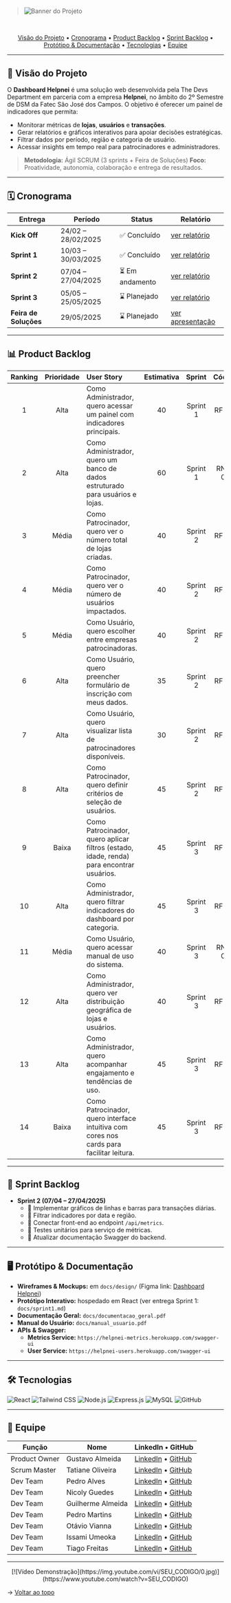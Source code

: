# <div align="center">
> ![Banner do Projeto](https://via.placeholder.com/1200x400?text=Dashboard+Helpnei+-+The+Devs+Department)
> </div>

<br id="topo">

<p align="center">
  <a href="#visao-do-projeto">Visão do Projeto</a> •
  <a href="#cronograma">Cronograma</a> •
  <a href="#product-backlog">Product Backlog</a> •
  <a href="#sprint-backlog">Sprint Backlog</a> •
  <a href="#prototipo-e-documentacao">Protótipo & Documentação</a> •
  <a href="#tecnologias">Tecnologias</a> •
  <a href="#equipe">Equipe</a>
</p>

---

## 📌 Visão do Projeto <a name="visao-do-projeto"></a>
O **Dashboard Helpnei** é uma solução web desenvolvida pela The Devs Department em parceria com a empresa **Helpnei**, no âmbito do 2º Semestre de DSM da Fatec São José dos Campos. O objetivo é oferecer um painel de indicadores que permita:

- Monitorar métricas de **lojas**, **usuários** e **transações**.
- Gerar relatórios e gráficos interativos para apoiar decisões estratégicas.
- Filtrar dados por período, região e categoria de usuário.
- Acessar insights em tempo real para patrocinadores e administradores.

> **Metodologia:** Ágil SCRUM (3 sprints + Feira de Soluções)
> **Foco:** Proatividade, autonomia, colaboração e entrega de resultados.

---

## 🗓️ Cronograma <a name="cronograma"></a>
| Entrega              | Período               | Status         | Relatório                 |
|----------------------|-----------------------|----------------|---------------------------|
| **Kick Off**         | 24/02 – 28/02/2025    | ✅ Concluído   | [ver relatório](docs/kickoff.md)      |
| **Sprint 1**         | 10/03 – 30/03/2025    | ✅ Concluído   | [ver relatório](docs/sprint1.md)      |
| **Sprint 2**         | 07/04 – 27/04/2025    | ⏳ Em andamento | [ver relatório](docs/sprint2.md)      |
| **Sprint 3**         | 05/05 – 25/05/2025    | ⌛ Planejado   | [ver relatório](docs/sprint3.md)      |
| **Feira de Soluções**| 29/05/2025            | ⌛ Planejado   | [ver apresentação](docs/feira.md)      |

---

## 📊 Product Backlog <a name="product-backlog"></a>
| Ranking | Prioridade | User Story                                                                                                        | Estimativa | Sprint    | Código   |
|:-------:|:----------:|:-------------------------------------------------------------------------------------------------------------------|:----------:|:---------:|:--------:|
| 1       | Alta       | Como Administrador, quero acessar um painel com indicadores principais.                                            | 40         | Sprint 1  | RF-01    |
| 2       | Alta       | Como Administrador, quero um banco de dados estruturado para usuários e lojas.                                     | 60         | Sprint 1  | RNF-02   |
| 3       | Média      | Como Patrocinador, quero ver o número total de lojas criadas.                                                      | 40         | Sprint 2  | RF-02    |
| 4       | Média      | Como Patrocinador, quero ver o número de usuários impactados.                                                     | 40         | Sprint 2  | RF-03    |
| 5       | Média      | Como Usuário, quero escolher entre empresas patrocinadoras.                                                       | 40         | Sprint 2  | RF-04    |
| 6       | Alta       | Como Usuário, quero preencher formulário de inscrição com meus dados.                                             | 35         | Sprint 2  | RF-05    |
| 7       | Alta       | Como Usuário, quero visualizar lista de patrocinadores disponíveis.                                               | 30         | Sprint 2  | RF-06    |
| 8       | Alta       | Como Patrocinador, quero definir critérios de seleção de usuários.                                                | 45         | Sprint 2  | RF-07    |
| 9       | Baixa      | Como Patrocinador, quero aplicar filtros (estado, idade, renda) para encontrar usuários.                           | 45         | Sprint 3  | RF-08    |
| 10      | Alta       | Como Administrador, quero filtrar indicadores do dashboard por categoria.                                         | 45         | Sprint 3  | RF-09    |
| 11      | Média      | Como Usuário, quero acessar manual de uso do sistema.                                                             | 40         | Sprint 3  | RNF-01   |
| 12      | Alta       | Como Administrador, quero ver distribuição geográfica de lojas e usuários.                                         | 40         | Sprint 3  | RF-10    |
| 13      | Alta       | Como Administrador, quero acompanhar engajamento e tendências de uso.                                              | 45         | Sprint 3  | RF-11    |
| 14      | Baixa      | Como Patrocinador, quero interface intuitiva com cores nos cards para facilitar leitura.                          | 45         | Sprint 3  | RF-12    |

---

## 📂 Sprint Backlog <a name="sprint-backlog"></a>
- **Sprint 2 (07/04 – 27/04/2025)**
  - 🔲 Implementar gráficos de linhas e barras para transações diárias.
  - 🔲 Filtrar indicadores por data e região.
  - 🔲 Conectar front-end ao endpoint `/api/metrics`.
  - 🔲 Testes unitários para serviço de métricas.
  - 🔲 Atualizar documentação Swagger do backend.

---

## 🖥️ Protótipo & Documentação <a name="prototipo-e-documentacao"></a>
- **Wireframes & Mockups:** em `docs/design/` (Figma link: [Dashboard Helpnei](https://figma.com/your-design))
- **Protótipo Interativo:** hospedado em React (ver entrega Sprint 1: `docs/sprint1.md`)
- **Documentação Geral:** `docs/documentacao_geral.pdf`
- **Manual do Usuário:** `docs/manual_usuario.pdf`
- **APIs & Swagger:**
  - **Metrics Service:** `https://helpnei-metrics.herokuapp.com/swagger-ui`  
  - **User Service:** `https://helpnei-users.herokuapp.com/swagger-ui`

---

## 🛠️ Tecnologias <a name="tecnologias"></a>
<img src="https://img.shields.io/badge/React-CED4DA?style=for-the-badge&logo=react&logoColor=61DAFB" alt="React" />
<img src="https://img.shields.io/badge/Tailwind_CSS-CED4DA?style=for-the-badge&logo=tailwindcss&logoColor=38B2AC" alt="Tailwind CSS" />
<img src="https://img.shields.io/badge/Node.js-CED4DA?style=for-the-badge&logo=nodedotjs&logoColor=339933" alt="Node.js" />  
<img src="https://img.shields.io/badge/Express.js-CED4DA?style=for-the-badge&logo=express&logoColor=000000" alt="Express.js" />
<img src="https://img.shields.io/badge/MySQL-CED4DA?style=for-the-badge&logo=mysql&logoColor=4479A1" alt="MySQL" />
<img src="https://img.shields.io/badge/GitHub-CED4DA?style=for-the-badge&logo=github&logoColor=181717" alt="GitHub" />

---

## 👥 Equipe <a name="equipe"></a>
| Função           | Nome                  | LinkedIn • GitHub                                                                             |
|------------------|-----------------------|-----------------------------------------------------------------------------------------------|
| Product Owner    | Gustavo Almeida       | [LinkedIn](https://www.linkedin.com/in/gustavo-almeida-camargo/) • [GitHub](https://github.com/GustavoAC0802) |
| Scrum Master     | Tatiane Oliveira      | [LinkedIn](https://www.linkedin.com/in/tatiane-oliveira-a66789296/) • [GitHub](https://github.com/TatianeOliveira8) |
| Dev Team         | Pedro Alves           | [LinkedIn](https://www.linkedin.com/in/pedro-alves-579a93140/) • [GitHub](https://github.com/pphvaz) |
| Dev Team         | Nicoly Guedes         | [LinkedIn](https://www.linkedin.com/in/nicoly-guedes-dev/) • [GitHub](https://github.com/nicolygz) |
| Dev Team         | Guilherme Almeida     | [LinkedIn](https://www.linkedin.com/in/guilherme-almeida-profile/) • [GitHub](https://github.com/AlmdGuilherme) |
| Dev Team         | Pedro Martins         | [LinkedIn](https://www.linkedin.com/in/pedro-henrique-martins-55a0752a4/) • [GitHub](https://github.com/pedro-h-martins) |
| Dev Team         | Otávio Vianna         | [LinkedIn](https://www.linkedin.com/in/ot%C3%A1vio-vianna-lima-1b26a932a/) • [GitHub](https://github.com/tuzzooz) |
| Dev Team         | Issami Umeoka         | [LinkedIn](https://www.linkedin.com/in/issami-umeoka-786716226/) • [GitHub](https://github.com/IssamiU) |
| Dev Team         | Tiago Freitas         | [LinkedIn](https://www.linkedin.com/in/tiago-freitas-74730b2a9/) • [GitHub](https://github.com/tiagow2) |

---

<p align="center">
  [![Vídeo Demonstração](https://img.youtube.com/vi/SEU_CODIGO/0.jpg)](https://www.youtube.com/watch?v=SEU_CODIGO)
</p>

→ [Voltar ao topo](#topo)

